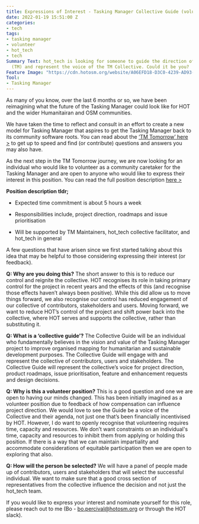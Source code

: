 ```yaml
---
title: Expressions of Interest - Tasking Manager Collective Guide (volunteer)
date: 2022-01-19 15:51:00 Z
categories:
- tech
tags:
- tasking manager
- volunteer
- hot_tech
- tech
Summary Text: hot_tech is looking for someone to guide the direction of Tasking Manager
  (TM) and represent the voice of the TM Collective. Could it be you?
Feature Image: "https://cdn.hotosm.org/website/A06EFD18-D3C0-4239-AD93-1B528DCA4EF6.jpeg"
Tool:
- Tasking Manager
---
```


As many of you know, over the last 6 months or so, we have been reimagining what the future of the Tasking Manager could look like for HOT and the wider Humanitairan and OSM communities.

We have taken the time to reflect and consult in an effort to create a new model for Tasking Manager that aspires to get the Tasking Manager back to its community software roots. You can read about the [‘TM Tomorrow’ here >](https://docs.google.com/document/d/1tTT4oKUN34FThzbNFZKfj0lhQOMRB4uTF1n2rO1iHrc/edit) to get up to speed and find (or contribute) questions and answers you may also have.

As the next step in the TM Tomorrow journey, we are now looking for an individual who would like to volunteer as a community caretaker for the Tasking Manager and are open to anyone who would like to express their interest in this position. You can read the full position description [here >](https://docs.google.com/document/d/16GSL4MVqaOyBrmiFwIEEXA9XoBXQhuNjP3rDCid99sU/edit)

**Position description tldr;**

* Expected time commitment is about 5 hours a week

* Responsibilities include, project direction, roadmaps and issue prioritisation

* Will be supported by TM Maintainers, hot_tech collective facilitator, and hot_tech in general

A few questions that have arisen since we first started talking about this idea that may be helpful to those considering expressing their interest (or feedback).

**Q: Why are you doing this?**
The short answer to this is to reduce our control and reignite the collective. HOT recognises its role in taking primary control for the project in recent years and the effects of this (and recognise those effects haven’t always been positive).  While this did allow us to move things forward, we also recognise our control has reduced engagement of our collective of contributors, stakeholders and users. Moving forward, we want to reduce HOT’s control of the project and shift power back into the collective, where HOT serves and supports the collective, rather than substituting it.

**Q: What is a ‘collective guide’?**
The Collective Guide will be an individual who fundamentally believes in the vision and value of the Tasking Manager project to improve organised mapping for humanitarian and sustainable development purposes. The Collective Guide will engage with and represent the collective of contributors, users and stakeholders. The Collective Guide will represent the collective’s voice for project direction, product roadmaps, issue prioritisation, feature and enhancement requests and design decisions.

**Q: Why is this a volunteer position?**
This is a good question and one we are open to having our minds changed. This has been initially imagined as a volunteer position due to feedback of how compensation can influence project direction. We would love to see the Guide be a voice of the Collective and their agenda, not just one that’s been financially incentivised by HOT. However, I do want to openly recognise that volunteering requires time, capacity and resources. We don’t want constraints on an individual's time, capacity and resources to inhibit them from applying or holding this position. If there is a way that we can maintain impartiality and accommodate considerations of equitable participation then we are open to exploring that also.

**Q: How will the person be selected?**
We will have a panel of people made up of contributors, users and stakeholders that will select the successful individual. We want to make sure that a good cross section of representatives from the collective influence the decision and not just the hot_tech team.

If you would like to express your interest and nominate yourself for this role, please reach out to me (Bo - bo.percival@hotosm.org or through the HOT slack).